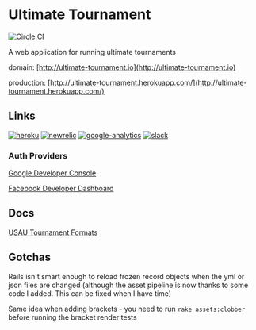 Ultimate Tournament
===================

[![Circle CI](https://circleci.com/gh/kevinhughes27/ultimate-tournament/tree/master.svg?style=svg&circle-token=4cdbaf7bb8107c054bbb6d22c52aa6bef97eb8e3)](https://circleci.com/gh/kevinhughes27/ultimate-tournament/tree/master)

A web application for running ultimate tournaments

domain: [http://ultimate-tournament.io](http://ultimate-tournament.io)

production: [http://ultimate-tournament.herokuapp.com/](http://ultimate-tournament.herokuapp.com/)

Links
-----

[![heroku](http://i.imgur.com/5VVREDx.png)](https://dashboard.heroku.com/apps/ultimate-tournament)
[![newrelic](http://i.imgur.com/X4OJe4r.png)](https://rpm.newrelic.com/accounts/1045852/applications/9539779)
[![google-analytics](http://imgur.com/vZmWkmr.png)](https://analytics.google.com/analytics/web/?authuser=0#report/defaultid/a76316112w114919615p120118515/)
[![slack](http://i.imgur.com/FAx0EGq.png)](https://ocua.slack.com)

### Auth Providers

[Google Developer Console](https://console.developers.google.com/home/dashboard?project=ultimate-tournament)

[Facebook Developer Dashboard](https://developers.facebook.com/apps/754008491396080/dashboard/)

Docs
----

[USAU Tournament Formats](http://www.usaultimate.org/assets/1/AssetManager/Format%20Manual%20Version%204.3%20_7.1.08__updated%208.25.10_.pdf)

Gotchas
-------
Rails isn't smart enough to reload frozen record objects when the yml or json files are changed (although the asset pipeline is now thanks to some code I added. This can be fixed when I have time)

Same idea when adding brackets - you need to run `rake assets:clobber` before running the bracket render tests
